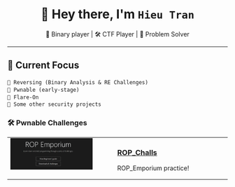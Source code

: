 <h1 align="center">👋 Hey there, I'm <code>Hieu Tran</code></h1>

<p align="center">
  🧠 Binary player | 🛠 CTF Player | 🧩 Problem Solver
</p>

---

## 🎯 Current Focus

```txt
🔹 Reversing (Binary Analysis & RE Challenges)  
🔹 Pwnable (early-stage) 
🔹 Flare-On
🔹 Some other security projects
```
### 🛠️ Pwnable Challenges

<table>
  <tr>
    <td style="vertical-align: top; width: 40%;">
      <a href="https://github.com/anotherme13/ROP_Challs">
        <img src="https://github.com/anotherme13/anotherme13/blob/main/ROP.png" alt="ROP_Challs" width="100%">
      </a>
    </td>
    <td style="vertical-align: top; padding-left: 50px;">
      <h3><a href="https://github.com/anotherme13/ROP_Challs">ROP_Challs</a></h3>
      <p>
         ROP_Emporium practice!
      </p>
    </td>
  </tr>
</table>

</table>



